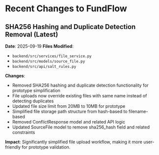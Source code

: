 # Recent Changes to FundFlow

## SHA256 Hashing and Duplicate Detection Removal (Latest)

**Date**: 2025-09-19
**Files Modified**: 
- `backend/src/services/file_service.py`
- `backend/src/models/source_file.py` 
- `backend/src/api/salt_rules.py`

**Changes**:
- Removed SHA256 hashing and duplicate detection functionality for prototype simplification
- File uploads now override existing files with same name instead of detecting duplicates
- Updated file size limit from 20MB to 10MB for prototype
- Simplified file storage path structure from hash-based to filename-based
- Removed ConflictResponse model and related API logic
- Updated SourceFile model to remove sha256_hash field and related constraints

**Impact**: Significantly simplified file upload workflow, making it more user-friendly for prototype validation.